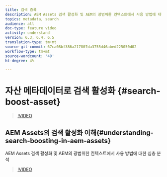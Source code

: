 ```yaml
---
title: 검색 증폭
description: AEM Assets 검색 활성화 및 AEM의 광범위한 컨텍스트에서 사용 방법에 대한 심층 분석
topics: metadata, search
audience: all
doc-type: feature video
activity: understand
version: 6.3, 6.4, 6.5
translation-type: tm+mt
source-git-commit: 67ca08bf386a217807da3755d46abed225050d02
workflow-type: tm+mt
source-wordcount: '49'
ht-degree: 4%

---
```



# 자산 메타데이터로 검색 활성화 {#search-boost-asset}

>[!VIDEO](https://video.tv.adobe.com/v/16766/?quality=12&learn=on)

## AEM Assets의 검색 활성화 이해{#understanding-search-boosting-in-aem-assets}

AEM Assets 검색 활성화 및 AEM의 광범위한 컨텍스트에서 사용 방법에 대한 심층 분석

>[!VIDEO](https://video.tv.adobe.com/v/16770/?quality=12&learn=on)

